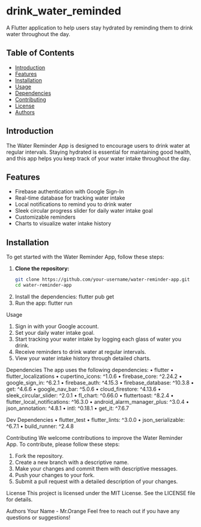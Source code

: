 # drink_water_reminded

A Flutter application to help users stay hydrated by reminding them to drink water throughout the day.

## Table of Contents

- [Introduction](#introduction)
- [Features](#features)
- [Installation](#installation)
- [Usage](#usage)
- [Dependencies](#dependencies)
- [Contributing](#contributing)
- [License](#license)
- [Authors](#authors)

## Introduction

The Water Reminder App is designed to encourage users to drink water at regular intervals. Staying hydrated is essential for maintaining good health, and this app helps you keep track of your water intake throughout the day.

## Features

- Firebase authentication with Google Sign-In
- Real-time database for tracking water intake
- Local notifications to remind you to drink water
- Sleek circular progress slider for daily water intake goal
- Customizable reminders
- Charts to visualize water intake history

## Installation

To get started with the Water Reminder App, follow these steps:

1. **Clone the repository:**
   ```bash
   git clone https://github.com/your-username/water-reminder-app.git
   cd water-reminder-app

2. Install the dependencies:
   flutter pub get
3. Run the app:
   flutter run

Usage
1. Sign in with your Google account.
2. Set your daily water intake goal.
3. Start tracking your water intake by logging each glass of water you drink.
4. Receive reminders to drink water at regular intervals.
5. View your water intake history through detailed charts.

Dependencies
The app uses the following dependencies:
• flutter
• flutter_localizations
• cupertino_icons: ^1.0.6
• firebase_core: ^2.24.2
• google_sign_in: ^6.2.1
• firebase_auth: ^4.15.3
• firebase_database: ^10.3.8
• get: ^4.6.6
• google_nav_bar: ^5.0.6
• cloud_firestore: ^4.13.6
• sleek_circular_slider: ^2.0.1
• fl_chart: ^0.66.0
• fluttertoast: ^8.2.4
• flutter_local_notifications: ^16.3.0
• android_alarm_manager_plus: ^3.0.4
• json_annotation: ^4.8.1
• intl: ^0.18.1
• get_it: ^7.6.7

Dev Dependencies
• flutter_test
• flutter_lints: ^3.0.0
• json_serializable: ^6.7.1
• build_runner: ^2.4.8

Contributing
We welcome contributions to improve the Water Reminder App. To contribute, please follow these steps:

1. Fork the repository.
2. Create a new branch with a descriptive name.
3. Make your changes and commit them with descriptive messages.
4. Push your changes to your fork.
5. Submit a pull request with a detailed description of your changes.

License
This project is licensed under the MIT License. See the LICENSE file for details.

Authors
Your Name - Mr.Orange
Feel free to reach out if you have any questions or suggestions!